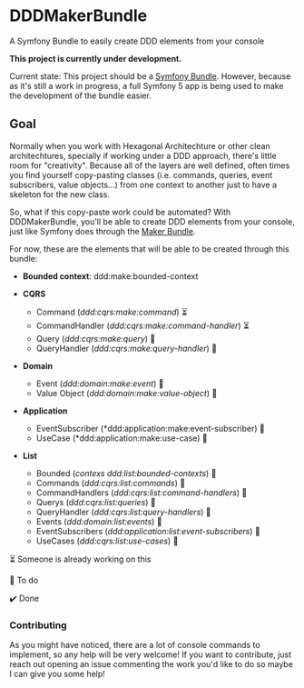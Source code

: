 # DDDMakerBundle
A Symfony Bundle to easily create DDD elements from your console

**This project is currently under development.**

Current state: This project should be a [Symfony Bundle](https://symfony.com/doc/current/bundles.html). However, because as it's still a work in progress, a full Symfony 5 app is being used to make the development of the bundle easier.

## Goal

Normally when you work with Hexagonal Architechture or other clean architechtures, specially if working under a DDD approach, there's little room for "creativity". 
Because all of the layers are well defined, often times you find yourself copy-pasting classes (i.e. commands, queries, event subscribers, value objects...) from 
one context to another just to have a skeleton for the new class.

So, what if this copy-paste work could be automated? With DDDMakerBundle, you'll be able to create DDD elements from your console, just like Symfony does through 
the [Maker Bundle](https://symfony.com/doc/current/bundles/SymfonyMakerBundle/index.html).

For now, these are the elements that will be able to be created through this bundle:

- **Bounded context**: ddd:make:bounded-context

- **CQRS**
    - Command (*ddd:cqrs:make:command*) :hourglass_flowing_sand:
    - CommandHandler (*ddd:cqrs:make:command-handler*) :hourglass_flowing_sand:
    - Query (*ddd:cqrs:make:query*) :black_square_button:
    - QueryHandler (*ddd:cqrs:make:query-handler*) :black_square_button:

- **Domain**
    - Event (*ddd:domain:make:event*) :black_square_button:
    - Value Object (*ddd:domain:make:value-object*) :black_square_button:
- **Application**
    - EventSubscriber (*ddd:application:make:event-subscriber) :black_square_button:
    - UseCase (*ddd:application:make:use-case) :black_square_button:

- **List**
    - Bounded (*contexs ddd:list:bounded-contexts*) :black_square_button:
    - Commands (*ddd:cqrs:list:commands*) :black_square_button:
    - CommandHandlers (*ddd:cqrs:list:command-handlers*) :black_square_button:
    - Querys (*ddd:cqrs:list:queries*) :black_square_button:
    - QueryHandler (*ddd:cqrs:list:query-handlers*) :black_square_button:
    - Events (*ddd:domain:list:events*) :black_square_button:
    - EventSubscribers (*ddd:application:list:event-subscribers*) :black_square_button:
    - UseCases (*ddd:cqrs:list:use-cases*) :black_square_button:
   
:hourglass_flowing_sand: Someone is already working on this

:black_square_button: To do

:heavy_check_mark: Done
  ### Contributing
  
As you might have noticed, there are a lot of console commands to implement, so any help will be very welcome! If you want to contribute, just reach out opening an issue commenting the work you'd like to do so maybe I can give you some help!

